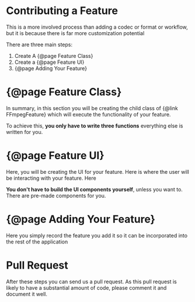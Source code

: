 # Contributing a Feature

This is a more involved process than adding a codec or format or workflow, but it is because there is far more customization potential

There are three main steps:

1. Create A {@page Feature Class}
2. Create a {@page Feature UI}
3. {@page Adding Your Feature}

# {@page Feature Class}

In summary, in this section you will be creating the child class of {@link FFmpegFeature} which will execute the functionality of your feature.

To achieve this, **you only have to write three functions** everything else is written for you.

# {@page Feature UI}

Here, you will be creating the UI for your feature. Here is where the user will be interacting with your feature. Here

**You don't have to build the UI components yourself**, unless you want to. There are pre-made components for you.

# {@page Adding Your Feature}

Here you simply record the feature you add it so it can be incorporated into the rest of the application

# Pull Request

After these steps you can send us a pull request. As this pull request is likely to have a substantial amount of code, please comment it and document it well.
